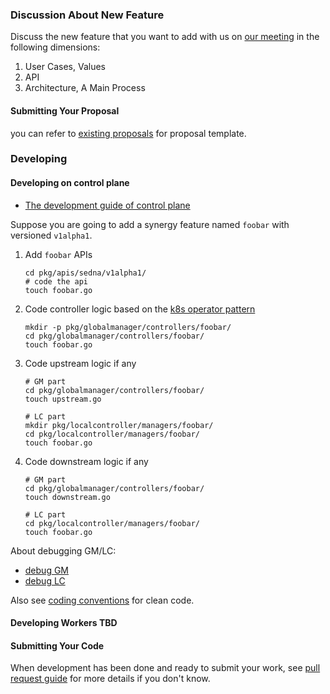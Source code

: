 ### Discussion About New Feature
Discuss the new feature that you want to add with us on [our meeting](/README.md#meeting) in the following dimensions:
1. User Cases, Values
1. API
1. Architecture, A Main Process

#### Submitting Your Proposal
you can refer to [existing proposals] for proposal template.

### Developing

#### Developing on control plane
- [The development guide of control plane](./development.md)

Suppose you are going to add a synergy feature named `foobar` with versioned `v1alpha1`.
1. Add `foobar` APIs
	```shell
	cd pkg/apis/sedna/v1alpha1/
	# code the api
	touch foobar.go
	```

1. Code controller logic based on the [k8s operator pattern]
   
	```shell
	mkdir -p pkg/globalmanager/controllers/foobar/
	cd pkg/globalmanager/controllers/foobar/
	touch foobar.go
	```

1. Code upstream logic if any
	```shell
	# GM part
	cd pkg/globalmanager/controllers/foobar/
	touch upstream.go

	# LC part
	mkdir pkg/localcontroller/managers/foobar/
	cd pkg/localcontroller/managers/foobar/
	touch foobar.go
	```

1. Code downstream logic if any
	```shell
	# GM part
	cd pkg/globalmanager/controllers/foobar/
	touch downstream.go

	# LC part
	cd pkg/localcontroller/managers/foobar/
	touch foobar.go
	```

About debugging GM/LC:
  - [debug GM](debug-gm.md)
  - [debug LC](debug-lc.md)

Also see [coding conventions][k8s coding convention] for clean code.

#### Developing Workers TBD
<!--开发lib的流程 TBD -->

#### Submitting Your Code

When development has been done and ready to submit your work, see [pull request guide][kubernetes pull request guide] for more details if you don't know.

[existing proposals]: /docs/proposals

[k8s coding convention]: https://github.com/kubernetes/community/blob/master/contributors/guide/coding-conventions.md
[kubernetes pull request guide]: https://github.com/kubernetes/community/blob/master/contributors/guide/style-guide.md
[k8s operator pattern]: https://kubernetes.io/docs/concepts/extend-kubernetes/operator/
